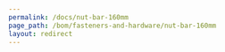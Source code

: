 ```yaml
---
permalink: /docs/nut-bar-160mm
page_path: /bom/fasteners-and-hardware/nut-bar-160mm
layout: redirect
---
```


